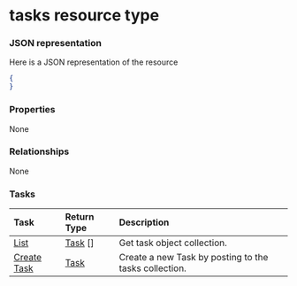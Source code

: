 # tasks resource type



### JSON representation

Here is a JSON representation of the resource

<!-- {
  "blockType": "resource",
  "optionalProperties": [

  ],
  "@odata.type": "microsoft.graph.tasks"
}-->

```json
{
}

```
### Properties
None

### Relationships
None


### Tasks

| Task		   | Return Type	|Description|
|:---------------|:--------|:----------|
|[List](../api/task_list.md) | [Task](task.md) [] |Get task object collection. |
|[Create Task](../api/task_post_tasks.md) |[Task](task.md)| Create a new Task by posting to the tasks collection.|

<!-- uuid: 6990792d-e93a-4cfd-af92-346baf999de7
2015-10-19 08:46:50 UTC -->
<!-- {
  "type": "#page.annotation",
  "description": "tasks resource",
  "keywords": "",
  "section": "documentation",
  "tocPath": ""
}-->